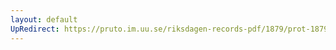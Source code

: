 ```yaml
---
layout: default
UpRedirect: https://pruto.im.uu.se/riksdagen-records-pdf/1879/prot-1879--ak--032/prot-1879--ak--032_030.pdf
---
```

